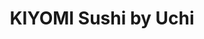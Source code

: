 ---
layout: place
title: KIYOMI Sushi by Uchi
permalink: /district-of-columbia/washington/kiyomi-sushi-by-uchi.html
stateAbbr: DC
stateName: District of Columbia
cityName: Washington
seo:
  type: restaurant
  links: null
place_id: ChIJdb35KAC3t4kRYXSLFGT7IJc
photos:
  - name: >-
      places/ChIJdb35KAC3t4kRYXSLFGT7IJc/photos/AeeoHcLY_tuYmzDTYXUQ5BqcBvh5G5xgcsZp7TSHaK0YWyp0vIv6gtnDh8ElboLlpR8O-LTZWiesBAKMuSVJx0bkID9B8McWMiQoax-srfI_wAA-TJyBG9QpAlCHsRfZKv8OkVikbWT3EwTQiYtimcZccS8UOoyWPTQyl0EvALJ_IXPp_nC9twrHh4W92a_is-6c9Inr7KqcPmyLRjARTszjP5B4Bl8tvsKiZeEDIBzWeu0cLLyGbGsHwoXbsB82209BF2hmc1tJEgkdaANyaVBYiwsoGF__st3B3ANeVvEsYbfsYfQR1D-lgMQR8V7yI_j16lk644mQlmlpf26cDA5QLdSTNvP4L4f-0S8tLTJIbZyrqlSzTK6rwyg24H_ZiQGhvP-9RRRns1ucGuu2Cy3D5_BE8DibAFBsBvI3Hx4LGVUvQno0
    widthPx: 3024
    heightPx: 4032
    authorAttributions:
      - displayName: Pinoy Breadwinner
        uri: https://maps.google.com/maps/contrib/104083200692028065063
        photoUri: >-
          https://lh3.googleusercontent.com/a/ACg8ocJfktjNPwMk6ujQTBc8dFvAJU__xxcRGrHBgObwf-k0XC7--w=s100-p-k-no-mo
    flagContentUri: >-
      https://www.google.com/local/imagery/report/?cb_client=maps_api_places.places_api&image_key=!1e10!2sCIHM0ogKEICAgMCoqabBwQE&hl=en-US
    googleMapsUri: >-
      https://www.google.com/maps/place//data=!3m4!1e2!3m2!1sCIHM0ogKEICAgMCoqabBwQE!2e10!4m2!3m1!1s0x89b7b70028f9bd75:0x9720fb64148b7461
  - name: >-
      places/ChIJdb35KAC3t4kRYXSLFGT7IJc/photos/AeeoHcK0fn32gN1IcP8OLsraMrq6neF0bsWXHbF4NPyGMbWWjTVYB2i_lqTfA7ozpSVICr-nu51eRIoAS1O5dcECgnKhMwMM16wZe1Mp5RWQyajqCACB7_4A4dbSJ6DdghzxIu0kCiykZV-K1oku0BIZqbUHCYY1duSlvewbMwF7zz4CRvZC9RZCtWyJVpgzpSOwWiem4frV1ovzug7aSAIK0lpaPy6EmONFIAwXX2_0enaiI59Uu1CGsIWR0O2g4K81FlzvFz1kjz1nGgJ5u8B50PR9zAe7pO-cMPUrudQlLD2Mqg
    widthPx: 4480
    heightPx: 4480
    authorAttributions:
      - displayName: KIYOMI sushi by Uchi
        uri: https://maps.google.com/maps/contrib/117879744587937171437
        photoUri: >-
          https://lh3.googleusercontent.com/a/ACg8ocJGw9UNb83o67Pa4-CC6Oib0AEvqHhSY5r1OfyXAaV-PHiN9g=s100-p-k-no-mo
    flagContentUri: >-
      https://www.google.com/local/imagery/report/?cb_client=maps_api_places.places_api&image_key=!1e10!2sAF1QipOwx3VpDFdnx3KOCvQ1ChtrImNjeo4jVs9UkJ3N&hl=en-US
    googleMapsUri: >-
      https://www.google.com/maps/place//data=!3m4!1e2!3m2!1sAF1QipOwx3VpDFdnx3KOCvQ1ChtrImNjeo4jVs9UkJ3N!2e10!4m2!3m1!1s0x89b7b70028f9bd75:0x9720fb64148b7461
  - name: >-
      places/ChIJdb35KAC3t4kRYXSLFGT7IJc/photos/AeeoHcJVWDX8ZNBnvfi4ffZpWcHJaFoHP1NZ7NsIHy0ZynxRny2lluwqgLuozTohaHB_K1Gibl5wyRLhyLMARd57-0tDexRjnyKBbssh1Rl7mOjo3IjsDvtHa4xoStshcG6QAaKDppvZtSYUpO5SwKrc3Um4BWIMkRetqH7Ud8QxOSOzTpgRDd_M2XBaTsZ06NDDJbS17Y8JTuz-UQ8_jHPuZiKwAFrCQX_UBfZpqANtObTR9BnBMdT063wi_jEBk-b5l6Bl4MAr804Z55HslytWDtREbVeEE-t30PfVo3NQROkb9useoqavGMADoeSBIN1fv1qt52g5hcCm_wiZgqoZzM5VNxlcpCDkMpcgmB5R1IuIuUe7d7IZ5pOthv7Ur9GjGuJDEnDThEgJS_s4hAwUOnHr9SkD1SPmheaVmWxNYPdDg45_
    widthPx: 3214
    heightPx: 2751
    authorAttributions:
      - displayName: Pinoy Breadwinner
        uri: https://maps.google.com/maps/contrib/104083200692028065063
        photoUri: >-
          https://lh3.googleusercontent.com/a/ACg8ocJfktjNPwMk6ujQTBc8dFvAJU__xxcRGrHBgObwf-k0XC7--w=s100-p-k-no-mo
    flagContentUri: >-
      https://www.google.com/local/imagery/report/?cb_client=maps_api_places.places_api&image_key=!1e10!2sCIHM0ogKEICAgMCoqabBrgE&hl=en-US
    googleMapsUri: >-
      https://www.google.com/maps/place//data=!3m4!1e2!3m2!1sCIHM0ogKEICAgMCoqabBrgE!2e10!4m2!3m1!1s0x89b7b70028f9bd75:0x9720fb64148b7461
  - name: >-
      places/ChIJdb35KAC3t4kRYXSLFGT7IJc/photos/AeeoHcKtMhPfq_J5mon3ePvcY9-QWbDry5qiJhSP0FLQ_mpsmNsrs93k_0sNRP-GmMoKWpMHNbhk7b_cOm0O0RJN-8yyCdMGOoTCfhycW8CJy-NwYxMMX605m9Y1JoXie1jBd5ugrj8_JKbmJVywPQ3qJ4lCj8f-NbaJyqG1ZWf7rnwlFJnHvdpdrw8NP_HGp7_zGdDmFlqdDw3uKTZZziCeyMt7xitIre_810XNC0so-6Vwg5Zva-Tegn51tclafK_N9Sq8hkiVn8PJ1KuzgSMmdT6FFgR8y1rZxAw0aMqA022D4LP9NPAI8mWtz0ryhvcm3aGteBAz-kajB5sgzXq1wuL2FX62T5cWv_sbRLCitRULiSnKAnLjMIe2Au7e2B18J-Xpmd8MgFx71ujcL4X1sRpEz2V1SJ2S36dflIAOzEbQNQ
    widthPx: 3258
    heightPx: 3024
    authorAttributions:
      - displayName: Stephanie Lovell
        uri: https://maps.google.com/maps/contrib/105437019336748893461
        photoUri: >-
          https://lh3.googleusercontent.com/a-/ALV-UjXiAuWxiEyuBMkWuTmllufZPwFBpSSXad76pQcjpkZsIs3jyq3y=s100-p-k-no-mo
    flagContentUri: >-
      https://www.google.com/local/imagery/report/?cb_client=maps_api_places.places_api&image_key=!1e10!2sCIHM0ogKEICAgICTo_jlcw&hl=en-US
    googleMapsUri: >-
      https://www.google.com/maps/place//data=!3m4!1e2!3m2!1sCIHM0ogKEICAgICTo_jlcw!2e10!4m2!3m1!1s0x89b7b70028f9bd75:0x9720fb64148b7461
  - name: >-
      places/ChIJdb35KAC3t4kRYXSLFGT7IJc/photos/AeeoHcLLF6zYYDdMA_p6e6OpTcV4K7EnetQPSPAv1JEYgNL_UjX347Kr2T2gCcZOeAMQGw0TyE-oq0lULscnFDxP2JukxolQsU-fNR9U9EOFHD5Rcc7KjSERVJ4w1mOP2YYZUDT3fQc65t1izQr3fQK9nmjVg2KJN3q2dlM79q3c99elmck5gxHkuV0mwH30aRRcMUDYexK-8AhKAPVN2izzXp-cDCA1CP8dSgSS2YlwRGD3MJKSOElYdC1RaF37BZXWxkej0n8-rmjQhCE-_E8bLNwhijFHdqRcwKa5weYVCKwwG5Kkr3HlSk_SxZMtxfENlicYimmMUdgWaGA597OMvGutCn9x15Ga1WHGIx6SnksoZkiaRkqiqi5CdILfEk6PiTKVXkaTNpiSG1hvhC2at6I6m2sZsmrCYhE19DZCbMY
    widthPx: 3024
    heightPx: 4032
    authorAttributions:
      - displayName: Pinoy Breadwinner
        uri: https://maps.google.com/maps/contrib/104083200692028065063
        photoUri: >-
          https://lh3.googleusercontent.com/a/ACg8ocJfktjNPwMk6ujQTBc8dFvAJU__xxcRGrHBgObwf-k0XC7--w=s100-p-k-no-mo
    flagContentUri: >-
      https://www.google.com/local/imagery/report/?cb_client=maps_api_places.places_api&image_key=!1e10!2sCIHM0ogKEICAgMCoqabBAQ&hl=en-US
    googleMapsUri: >-
      https://www.google.com/maps/place//data=!3m4!1e2!3m2!1sCIHM0ogKEICAgMCoqabBAQ!2e10!4m2!3m1!1s0x89b7b70028f9bd75:0x9720fb64148b7461
  - name: >-
      places/ChIJdb35KAC3t4kRYXSLFGT7IJc/photos/AeeoHcJOVoeRTZrLXQsOfOTJJ5vPVXx31dsVqCbtlTInb4f6GPQ_rtVSmQyns-ZaTJoDn-ioTOemPTc_i_BC50qBi1UMTi8QBxjFzzfnBw7MftuTeTuULzKhA0Q4rIKXQm7JvbK97heKt_yaYXuIwSSgeQ_bhqXvtwu_14Rm4Z48YXU5UCS8qLfH6hoQPLXNUKiNkg99oh3yZJs54Qz7sMYCHHt3J8B-2t-cmVIzqJkHL4Gc4pacblzKkXWZzKjVSOVOiHbYhJ-005Iqfus4MlPfmmRiL55ncCRNv768abfBwZPESr57xTlyW8Ku8odBKhRAEVuVM8_cvBqSpaGy1Yc7NIDsDuyzsrF_H4mk0RK7MzfBJd_R69NO7Qnp-gXpjgy0s4Qyt3P7txCdNh-H0Qcj8MPIdO4Av3BtXNXTlMJhc1Q_-g
    widthPx: 3024
    heightPx: 4032
    authorAttributions:
      - displayName: Tabitha Park
        uri: https://maps.google.com/maps/contrib/114448019116986065976
        photoUri: >-
          https://lh3.googleusercontent.com/a-/ALV-UjVzq3WZ8YNcqKNjOg1Xsw9MkhnRFki1QLLANKHYBE2LRlazcdjl=s100-p-k-no-mo
    flagContentUri: >-
      https://www.google.com/local/imagery/report/?cb_client=maps_api_places.places_api&image_key=!1e10!2sCIHM0ogKEICAgICbgv7pEQ&hl=en-US
    googleMapsUri: >-
      https://www.google.com/maps/place//data=!3m4!1e2!3m2!1sCIHM0ogKEICAgICbgv7pEQ!2e10!4m2!3m1!1s0x89b7b70028f9bd75:0x9720fb64148b7461
  - name: >-
      places/ChIJdb35KAC3t4kRYXSLFGT7IJc/photos/AeeoHcKgG6ntm54t3n9ObREXjKo9pr6oa6PmjDNJkpPl7CEsT7KCXhkmJPwScQsiLLK8b2sOK0rDZDkRAQFw1y42OH-OeFjEMZD8WrZPhFaoio55ql_Kz8teF95ufy1_xMTG5yY31qq90VI9j0ngnMYaqrjjWEoMmiNPba4OriWi8dr6ClqtVD9aE7beovuni4npifypA-8_8bx_u7pSFIwZEat0bJTzktg_q_vUDLYim7GU6mm98opGQ7rfTijPoTqzDruhaXg59PT9atnmpO196ujLpxMpWjr4YDziALYIz7hoKPnZF8TbN9T8muQ5a1kbO2GCHy2731zA1YlZrZ5A4TC1I8CWQkp-nP6-5KKiQqz9tbVFuoIhv2By57z-7vbbc-K8gtPiBHLDDhexnBdPvkaJszN26TUp3-bPy56iZi-PNvE
    widthPx: 3024
    heightPx: 4032
    authorAttributions:
      - displayName: Alex Chamberlain
        uri: https://maps.google.com/maps/contrib/106841337151835838571
        photoUri: >-
          https://lh3.googleusercontent.com/a/ACg8ocLBXbWFzVYgvH--ruPXaLDNvNN7le6nmDR4r_2xDTHb9mIh=s100-p-k-no-mo
    flagContentUri: >-
      https://www.google.com/local/imagery/report/?cb_client=maps_api_places.places_api&image_key=!1e10!2sCIHM0ogKEICAgICb9pGQgAE&hl=en-US
    googleMapsUri: >-
      https://www.google.com/maps/place//data=!3m4!1e2!3m2!1sCIHM0ogKEICAgICb9pGQgAE!2e10!4m2!3m1!1s0x89b7b70028f9bd75:0x9720fb64148b7461
  - name: >-
      places/ChIJdb35KAC3t4kRYXSLFGT7IJc/photos/AeeoHcIXtfi00NEa-fP4Iilud4DZemFCX9TAcgMlSUQ2PPdoj8Mcleb6mqDEfS82M8ceqYiK9iNk6_rxCCHQn1l4B90UlJF_F5c0VgUb-MDtOBkKQPBe4XpYDhzoc2lZtpAMjAncBlBrlQlvRTFMaXunN8stfUECr_sjdp3QF5PTWEJ6cNP9QXJmnBmaOfEtHOERBMGM-2O5DoeaC1EjIwpVcfqwL51rAx7HaMhil_StjCurnWbYf-DaaoGckcX0hPi2n9RgdDCInaH9r_8ASkx1vEjmUyt414gAFTFEvup9VIvr3zfrn607QcGRIcDBBAk_dvzvvIv0v1AvdfPahbf0pKYstXB_F8bSDTHRETKTLcEz21mU-pafLznxI40qeAD1ek5wZ0G748IAqRHiWxCK_OM6MNF5DMO4D0ScFeuN-7pHYQ
    widthPx: 1920
    heightPx: 1920
    authorAttributions:
      - displayName: Keita Miyaki
        uri: https://maps.google.com/maps/contrib/118282074323292357800
        photoUri: >-
          https://lh3.googleusercontent.com/a-/ALV-UjUnVYThqcU9izlFtt4cFcibC_ANkOTegrP1GKsb65cYbAupMBt0=s100-p-k-no-mo
    flagContentUri: >-
      https://www.google.com/local/imagery/report/?cb_client=maps_api_places.places_api&image_key=!1e10!2sCIHM0ogKEICAgIDj4_jpGA&hl=en-US
    googleMapsUri: >-
      https://www.google.com/maps/place//data=!3m4!1e2!3m2!1sCIHM0ogKEICAgIDj4_jpGA!2e10!4m2!3m1!1s0x89b7b70028f9bd75:0x9720fb64148b7461
  - name: >-
      places/ChIJdb35KAC3t4kRYXSLFGT7IJc/photos/AeeoHcJVKpuFAy3bYr6tGE0AyH5tPsMX45mcuWZjeijoWZT6hjniZXCuV12ncXhxRc_yz-4tkTlXG68DUdonxjkB3W-KVUfQGMnhezcQ8PnpQtaDVl0DvC-ZV-aFieOPeYRgp3fZJHTl9S1oRtRXzrmzrxInS75oBxe-kD4zYXLRLOxu9GmAbfA6W09soysSWbLGXwxj0iYipRwJXjb6Pw33spdj7ck_Ef4SxZcPrG_Y1THXe7JiDEyT401kn_aPEuSiiI8FetS-PWa6-poOvqog8g1pRpNtFunEsgiIQGZ7kPIyjEd4WMZTDf2XAmU_7j4rLg-Kt_nv1JEOHlXBFhSVgiRjh_jC_M-FpibUi7INtUI4ZxXuiBB1BEcLn8BBMIhscIJLkOfNrUqjr-OG3jtlS7XIDZvAsJgn55xjvIb1HZdQ6nvf
    widthPx: 3024
    heightPx: 4032
    authorAttributions:
      - displayName: Jenny Z
        uri: https://maps.google.com/maps/contrib/108485133923281392093
        photoUri: >-
          https://lh3.googleusercontent.com/a-/ALV-UjVbiLx8boAMZsve6NjBVHlxqwkV16TL-goAhT88gTdXOPZc09wZ=s100-p-k-no-mo
    flagContentUri: >-
      https://www.google.com/local/imagery/report/?cb_client=maps_api_places.places_api&image_key=!1e10!2sCIHM0ogKEICAgIC7l7_YxQE&hl=en-US
    googleMapsUri: >-
      https://www.google.com/maps/place//data=!3m4!1e2!3m2!1sCIHM0ogKEICAgIC7l7_YxQE!2e10!4m2!3m1!1s0x89b7b70028f9bd75:0x9720fb64148b7461
  - name: >-
      places/ChIJdb35KAC3t4kRYXSLFGT7IJc/photos/AeeoHcJhCpB0KtnjGHD0Rl9CSphF1jIgBTxIi3cSkyfTNPibyENUCLusuyDQomGpcsYkio-OhaFmHq3rRMa-nvp5uhp55-nY2w5aPoSdqP4OuUPkE7QF9_qFlfmgNkDGQow95eUzXIFUhtksxieuTpXkC3uIf7bXKygcEuCgVPgtPMCeU4Ox6PPHONr21hy2ngglwbtcK6pqb6Iamt3oK7BvPJ011QzDgIpraUrwo8xfrBqQkQbWDSDbSk2eXRUukhOFMQF-h8fXQ5DQgEoL2GdOCzpj65LDG_lNBaEiTIVsDds8aPa3-djLRM5M-ZcRrBiMg-qeUhU5XS3bTEnCcGV0TeSs_nn9aqjBBnf3FLw1naKKiyTNUa3lYZragAE21WTV2UzODPwS5CF1VN-i3cMj5cC_Z2HbmRTRZq_ZT653Bw
    widthPx: 4000
    heightPx: 2252
    authorAttributions:
      - displayName: Joseph Raczynski
        uri: https://maps.google.com/maps/contrib/105936865002446491373
        photoUri: >-
          https://lh3.googleusercontent.com/a-/ALV-UjV9hJD8Y_CyHD4dkyQN18hHtJk1nj7Ic1IYI-sqosXoPVPEQUWqVw=s100-p-k-no-mo
    flagContentUri: >-
      https://www.google.com/local/imagery/report/?cb_client=maps_api_places.places_api&image_key=!1e10!2sCIHM0ogKEICAgICThevVNQ&hl=en-US
    googleMapsUri: >-
      https://www.google.com/maps/place//data=!3m4!1e2!3m2!1sCIHM0ogKEICAgICThevVNQ!2e10!4m2!3m1!1s0x89b7b70028f9bd75:0x9720fb64148b7461
address: 1850 K St NW, Washington, DC 20006, USA
street: 1850 K St NW
city: Washington
state: DC
zip: '20006'
country: USA
neighborhood: Northwest Washington
latitude: '38.902270'
longitude: '-77.043098'
accessibility_options:
  wheelchairAccessibleParking: true
  wheelchairAccessibleEntrance: true
  wheelchairAccessibleRestroom: true
  wheelchairAccessibleSeating: true
business_status: OPERATIONAL
name: KIYOMI Sushi by Uchi
google_maps_links:
  directionsUri: >-
    https://www.google.com/maps/dir//''/data=!4m7!4m6!1m1!4e2!1m2!1m1!1s0x89b7b70028f9bd75:0x9720fb64148b7461!3e0
  placeUri: https://maps.google.com/?cid=10889980306241844321
  writeAReviewUri: >-
    https://www.google.com/maps/place//data=!4m3!3m2!1s0x89b7b70028f9bd75:0x9720fb64148b7461!12e1
  reviewsUri: >-
    https://www.google.com/maps/place//data=!4m4!3m3!1s0x89b7b70028f9bd75:0x9720fb64148b7461!9m1!1b1
  photosUri: >-
    https://www.google.com/maps/place//data=!4m3!3m2!1s0x89b7b70028f9bd75:0x9720fb64148b7461!10e5
primary_type: Japanese Restaurant
opening_hours:
  regular: null
  current: null
secondary_opening_hours:
  regular:
    weekdayDescriptions: null
    type: null
  current:
    weekdayDescriptions: null
    type: null
phone: null
price_level: null
price_range: $100 &ndash; & up
rating: '4.6'
rating_count: 0
website: null
description: >-
  Discover KIYOMI Sushi by Uchi in Washington, DC$$$Nestled in the heart of
  Washington, DC, KIYOMI Sushi by Uchi stands out as a premier spot for
  authentic Japanese cuisine, offering fresh and meticulously prepared sushi
  that delights the senses. This inviting restaurant features high-quality
  ingredients and thoughtful dishes, including standout omakase options and
  value-packed lunch specials that pair perfectly with sides like miso soup.
  Visitors can enjoy a welcoming atmosphere with attentive service, making it an
  ideal choice for those seeking a memorable dining experience in a bustling
  urban setting. For anyone exploring sushi restaurants near me or searching for
  the best sushi in the area, this spot delivers flavorful meals that highlight
  traditional techniques and creative presentations. Whether you're in the mood
  for Japanese places near me or a quick yet refined meal, KIYOMI provides a
  satisfying blend of quality and convenience.
generative_summary: >-
  Discover KIYOMI Sushi by Uchi in Washington, DC$$$Nestled in the heart of
  Washington, DC, KIYOMI Sushi by Uchi stands out as a premier spot for
  authentic Japanese cuisine, offering fresh and meticulously prepared sushi
  that delights the senses. This inviting restaurant features high-quality
  ingredients and thoughtful dishes, including standout omakase options and
  value-packed lunch specials that pair perfectly with sides like miso soup.
  Visitors can enjoy a welcoming atmosphere with attentive service, making it an
  ideal choice for those seeking a memorable dining experience in a bustling
  urban setting. For anyone exploring sushi restaurants near me or searching for
  the best sushi in the area, this spot delivers flavorful meals that highlight
  traditional techniques and creative presentations. Whether you're in the mood
  for Japanese places near me or a quick yet refined meal, KIYOMI provides a
  satisfying blend of quality and convenience.
generative_disclosure: Summarized by AI using the Grok-3-Mini model.
reviews:
  - name: >-
      places/ChIJdb35KAC3t4kRYXSLFGT7IJc/reviews/ChZDSUhNMG9nS0VJQ0FnTUNRdDYtdURREAE
    relativePublishTimeDescription: a month ago
    rating: 5
    text:
      text: >-
        I had the Valentine’s Day omakase at KIYOMI Sushi by Uchi, and it was an
        incredible experience. Each dish was unique, with amazing flavors and
        beautifully fresh sushi. The presentation was stunning, and you can
        really tell the quality and attention to detail.


        The atmosphere is something to keep in mind—KIYOMI is located in a food
        court, so while I personally didn’t mind, the presence of families and
        kids might make it feel less romantic for some. That said, I absolutely
        loved the emo music playing in the background! Overall, a fantastic meal
        with great vibes—just know what to expect with the setting.
      languageCode: en
    originalText:
      text: >-
        I had the Valentine’s Day omakase at KIYOMI Sushi by Uchi, and it was an
        incredible experience. Each dish was unique, with amazing flavors and
        beautifully fresh sushi. The presentation was stunning, and you can
        really tell the quality and attention to detail.


        The atmosphere is something to keep in mind—KIYOMI is located in a food
        court, so while I personally didn’t mind, the presence of families and
        kids might make it feel less romantic for some. That said, I absolutely
        loved the emo music playing in the background! Overall, a fantastic meal
        with great vibes—just know what to expect with the setting.
      languageCode: en
    authorAttribution:
      displayName: Lynn Ta
      uri: https://www.google.com/maps/contrib/103203494532476037056/reviews
      photoUri: >-
        https://lh3.googleusercontent.com/a-/ALV-UjWeC2MiSIIqgnUgKiMAC3vqqrQ8MLpeGaTDOrlbRLj6BIO9WCR-=s128-c0x00000000-cc-rp-mo-ba3
    publishTime: '2025-03-07T22:56:01.351068Z'
    flagContentUri: >-
      https://www.google.com/local/review/rap/report?postId=ChZDSUhNMG9nS0VJQ0FnTUNRdDYtdURREAE&d=17924085&t=1
    googleMapsUri: >-
      https://www.google.com/maps/reviews/data=!4m6!14m5!1m4!2m3!1sChZDSUhNMG9nS0VJQ0FnTUNRdDYtdURREAE!2m1!1s0x89b7b70028f9bd75:0x9720fb64148b7461
  - name: >-
      places/ChIJdb35KAC3t4kRYXSLFGT7IJc/reviews/ChdDSUhNMG9nS0VJQ0FnSUNmMDZTM3RBRRAB
    relativePublishTimeDescription: 3 months ago
    rating: 5
    text:
      text: >-
        A friend suggested Kiyomi for lunch, and I’m so glad she did! They have
        an amazing lunch special: a 7-piece omakase for just $40, which also
        includes miso soup and a hand roll. This special was hard to pass up.


        Seating is limited and first come, first served, so we decided to go
        during the week and arrived early to avoid any crowds. There’s only
        counter seating, and they serve each piece of sushi one at a time, which
        really lets you take in the the flavors of the meal. Every piece of
        sushi was fresh, filling, and full of flavor, and the miso soup was the
        perfect complement to the meal.


        If you’re looking for excellent sushi at a great price, check out
        Kiyomi! It's definitely worth the price.
      languageCode: en
    originalText:
      text: >-
        A friend suggested Kiyomi for lunch, and I’m so glad she did! They have
        an amazing lunch special: a 7-piece omakase for just $40, which also
        includes miso soup and a hand roll. This special was hard to pass up.


        Seating is limited and first come, first served, so we decided to go
        during the week and arrived early to avoid any crowds. There’s only
        counter seating, and they serve each piece of sushi one at a time, which
        really lets you take in the the flavors of the meal. Every piece of
        sushi was fresh, filling, and full of flavor, and the miso soup was the
        perfect complement to the meal.


        If you’re looking for excellent sushi at a great price, check out
        Kiyomi! It's definitely worth the price.
      languageCode: en
    authorAttribution:
      displayName: Michael Richardson
      uri: https://www.google.com/maps/contrib/117171620138354168363/reviews
      photoUri: >-
        https://lh3.googleusercontent.com/a-/ALV-UjWpy90J9nhOlR0Yh_xfkaeSzYc5j0K-JAzGSVYEqaNMg0v9xlOpGQ=s128-c0x00000000-cc-rp-mo-ba5
    publishTime: '2025-01-01T09:11:24.594480Z'
    flagContentUri: >-
      https://www.google.com/local/review/rap/report?postId=ChdDSUhNMG9nS0VJQ0FnSUNmMDZTM3RBRRAB&d=17924085&t=1
    googleMapsUri: >-
      https://www.google.com/maps/reviews/data=!4m6!14m5!1m4!2m3!1sChdDSUhNMG9nS0VJQ0FnSUNmMDZTM3RBRRAB!2m1!1s0x89b7b70028f9bd75:0x9720fb64148b7461
  - name: >-
      places/ChIJdb35KAC3t4kRYXSLFGT7IJc/reviews/ChdDSUhNMG9nS0VJQ0FnSUNiZ3Y3cG5nRRAB
    relativePublishTimeDescription: 8 months ago
    rating: 5
    text:
      text: >-
        Chef Uchi is amazing. We knew we had to come to Kiyomi after dining at
        Sushi Nakazawa (where Chef Uchi was previously the executive chef) many
        times over the past several years. As always, the selection of fish did
        not disappoint — only sourced from the best! Technique and flavors were
        all on point. We will definitely be coming back.
      languageCode: en
    originalText:
      text: >-
        Chef Uchi is amazing. We knew we had to come to Kiyomi after dining at
        Sushi Nakazawa (where Chef Uchi was previously the executive chef) many
        times over the past several years. As always, the selection of fish did
        not disappoint — only sourced from the best! Technique and flavors were
        all on point. We will definitely be coming back.
      languageCode: en
    authorAttribution:
      displayName: Tabitha Park
      uri: https://www.google.com/maps/contrib/114448019116986065976/reviews
      photoUri: >-
        https://lh3.googleusercontent.com/a-/ALV-UjVzq3WZ8YNcqKNjOg1Xsw9MkhnRFki1QLLANKHYBE2LRlazcdjl=s128-c0x00000000-cc-rp-mo-ba2
    publishTime: '2024-07-24T20:59:39.391624Z'
    flagContentUri: >-
      https://www.google.com/local/review/rap/report?postId=ChdDSUhNMG9nS0VJQ0FnSUNiZ3Y3cG5nRRAB&d=17924085&t=1
    googleMapsUri: >-
      https://www.google.com/maps/reviews/data=!4m6!14m5!1m4!2m3!1sChdDSUhNMG9nS0VJQ0FnSUNiZ3Y3cG5nRRAB!2m1!1s0x89b7b70028f9bd75:0x9720fb64148b7461
  - name: >-
      places/ChIJdb35KAC3t4kRYXSLFGT7IJc/reviews/ChdDSUhNMG9nS0VJQ0FnSUNUaGV2VmxRRRAB
    relativePublishTimeDescription: 11 months ago
    rating: 4
    text:
      text: >-
        It's a popup for the moment. They will move across the atrium to their
        full time spot in the future. On this day the 16 courses, essentially
        single bites, was overall - solid. Let me expand...


        Fortunately, I've been to quite a few of these sorts of restaurants.
        This place does a good job with most dishes, with a few that were
        excellent. The char sushi were standouts. The other pieces, while good,
        needed more moisture, i.e. each piece needed more of the sauce they
        dressed each piece with. The bed of rice needed to be better saturated
        in that particular sauce.


        Overall, you're likely in for $300+ per couple here, so the review
        reflects the need for a bit more flavor (moisture) in each bite. I think
        this place has potential, but they need to add that extra flavor, which
        at the moment is faint.
      languageCode: en
    originalText:
      text: >-
        It's a popup for the moment. They will move across the atrium to their
        full time spot in the future. On this day the 16 courses, essentially
        single bites, was overall - solid. Let me expand...


        Fortunately, I've been to quite a few of these sorts of restaurants.
        This place does a good job with most dishes, with a few that were
        excellent. The char sushi were standouts. The other pieces, while good,
        needed more moisture, i.e. each piece needed more of the sauce they
        dressed each piece with. The bed of rice needed to be better saturated
        in that particular sauce.


        Overall, you're likely in for $300+ per couple here, so the review
        reflects the need for a bit more flavor (moisture) in each bite. I think
        this place has potential, but they need to add that extra flavor, which
        at the moment is faint.
      languageCode: en
    authorAttribution:
      displayName: Joseph Raczynski
      uri: https://www.google.com/maps/contrib/105936865002446491373/reviews
      photoUri: >-
        https://lh3.googleusercontent.com/a-/ALV-UjV9hJD8Y_CyHD4dkyQN18hHtJk1nj7Ic1IYI-sqosXoPVPEQUWqVw=s128-c0x00000000-cc-rp-mo-ba7
    publishTime: '2024-05-18T18:07:03.834228Z'
    flagContentUri: >-
      https://www.google.com/local/review/rap/report?postId=ChdDSUhNMG9nS0VJQ0FnSUNUaGV2VmxRRRAB&d=17924085&t=1
    googleMapsUri: >-
      https://www.google.com/maps/reviews/data=!4m6!14m5!1m4!2m3!1sChdDSUhNMG9nS0VJQ0FnSUNUaGV2VmxRRRAB!2m1!1s0x89b7b70028f9bd75:0x9720fb64148b7461
  - name: >-
      places/ChIJdb35KAC3t4kRYXSLFGT7IJc/reviews/ChZDSUhNMG9nS0VJQ0FnSURIMTRxd0hREAE
    relativePublishTimeDescription: 6 months ago
    rating: 5
    text:
      text: >-
        It's legit the best Omakase deal. I've also gotten takeout sushi, and
        it's delicious and high-quality. I need to try the dinner omakase as
        well. Everyone who works there is lovely and great at what they do.
      languageCode: en
    originalText:
      text: >-
        It's legit the best Omakase deal. I've also gotten takeout sushi, and
        it's delicious and high-quality. I need to try the dinner omakase as
        well. Everyone who works there is lovely and great at what they do.
      languageCode: en
    authorAttribution:
      displayName: Emily Horwitz
      uri: https://www.google.com/maps/contrib/102845669111063069537/reviews
      photoUri: >-
        https://lh3.googleusercontent.com/a/ACg8ocKSx1wj8KIMxMLNuHaR84RC2oLvlrESlE_BPBQa5Mv6axxtzwjK=s128-c0x00000000-cc-rp-mo
    publishTime: '2024-09-20T19:06:22.482173Z'
    flagContentUri: >-
      https://www.google.com/local/review/rap/report?postId=ChZDSUhNMG9nS0VJQ0FnSURIMTRxd0hREAE&d=17924085&t=1
    googleMapsUri: >-
      https://www.google.com/maps/reviews/data=!4m6!14m5!1m4!2m3!1sChZDSUhNMG9nS0VJQ0FnSURIMTRxd0hREAE!2m1!1s0x89b7b70028f9bd75:0x9720fb64148b7461
review_summary: >-
  Insights from Recent Feedback$$$Folks who've tried KIYOMI Sushi rave about the
  fresh, high-quality sushi that's packed with bold flavors and creative
  touches, especially in their affordable omakase deals that feel like a real
  steal. Many appreciate the lunch specials for their generous portions and
  thoughtful pairings, making it a go-to for a satisfying midday bite without
  breaking the bank. While the atmosphere in a lively food court setting adds a
  casual vibe that works well for families or groups, some note that certain
  dishes could use a bit more moisture to enhance the overall taste. Overall,
  it's earning high marks as a top pick for sushi lovers, with friendly service
  and consistent quality keeping people coming back for more. If you're on the
  hunt for reliable sushi places near me, this spot delivers a solid experience
  that's worth checking out for its authentic flavors and welcoming energy.
review_disclosure: Summarized by AI using the Grok-3-Mini model.
parking_options: {}
payment_options:
  acceptsCreditCards: true
  acceptsDebitCards: true
  acceptsCashOnly: false
  acceptsNfc: true
allow_dogs: null
curbside_pickup: false
delivery: false
dine_in: true
good_for_children: true
good_for_groups: null
good_for_sports: false
live_music: true
menu_for_children: false
outdoor_seating: null
reservable: true
restroom: true
serves_beer: true
serves_breakfast: false
serves_brunch: true
serves_cocktails: false
serves_coffee: false
serves_dinner: true
serves_dessert: true
serves_lunch: true
serves_vegetarian_food: false
serves_wine: true
takeout: null
update_category: pro
places_description: null

---